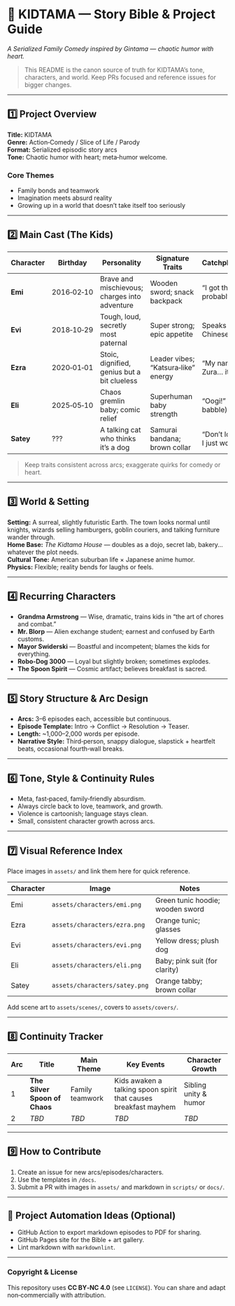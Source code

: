 # 🥢 KIDTAMA — Story Bible & Project Guide

_A Serialized Family Comedy inspired by Gintama — chaotic humor with heart._

> This README is the canon source of truth for KIDTAMA’s tone, characters, and world. Keep PRs focused and reference issues for bigger changes.

---

## 1️⃣ Project Overview
**Title:** KIDTAMA  
**Genre:** Action‑Comedy / Slice of Life / Parody  
**Format:** Serialized episodic story arcs  
**Tone:** Chaotic humor with heart; meta‑humor welcome.

### Core Themes
- Family bonds and teamwork  
- Imagination meets absurd reality  
- Growing up in a world that doesn’t take itself too seriously

---

## 2️⃣ Main Cast (The Kids)

| Character | Birthday | Personality | Signature Traits | Catchphrase/Quirk |
|---|---|---|---|---|
| **Emi** | 2016‑02‑10 | Brave and mischievous; charges into adventure | Wooden sword; snack backpack | “I got this! (…probably.)” |
| **Evi** | 2018‑10‑29 | Tough, loud, secretly most paternal | Super strong; epic appetite | Speaks with a Chinese accent |
| **Ezra** | 2020‑01‑01 | Stoic, dignified, genius but a bit clueless | Leader vibes; “Katsura‑like” energy | “My name is not Zura… it’s **Ezura**.” |
| **Eli** | 2025‑05‑10 | Chaos gremlin baby; comic relief | Superhuman baby strength | “Oogi!” (baby babble) |
| **Satey** | ??? | A talking cat who thinks it’s a dog | Samurai bandana; brown collar | “Don’t look at me—I just work here.” |

> Keep traits consistent across arcs; exaggerate quirks for comedy or heart.

---

## 3️⃣ World & Setting
**Setting:** A surreal, slightly futuristic Earth. The town looks normal until knights, wizards selling hamburgers, goblin couriers, and talking furniture wander through.  
**Home Base:** _The Kidtama House_ — doubles as a dojo, secret lab, bakery… whatever the plot needs.  
**Cultural Tone:** American suburban life × Japanese anime humor.  
**Physics:** Flexible; reality bends for laughs or feels.

---

## 4️⃣ Recurring Characters
- **Grandma Armstrong** — Wise, dramatic, trains kids in “the art of chores and combat.”  
- **Mr. Blorp** — Alien exchange student; earnest and confused by Earth customs.  
- **Mayor Swiderski** — Boastful and incompetent; blames the kids for everything.  
- **Robo‑Dog 3000** — Loyal but slightly broken; sometimes explodes.  
- **The Spoon Spirit** — Cosmic artifact; believes breakfast is sacred.

---

## 5️⃣ Story Structure & Arc Design
- **Arcs:** 3–6 episodes each, accessible but continuous.  
- **Episode Template:** Intro → Conflict → Resolution → Teaser.  
- **Length:** ~1,000–2,000 words per episode.  
- **Narrative Style:** Third‑person, snappy dialogue, slapstick + heartfelt beats, occasional fourth‑wall breaks.

---

## 6️⃣ Tone, Style & Continuity Rules
- Meta, fast‑paced, family‑friendly absurdism.  
- Always circle back to love, teamwork, and growth.  
- Violence is cartoonish; language stays clean.  
- Small, consistent character growth across arcs.

---

## 7️⃣ Visual Reference Index
Place images in `assets/` and link them here for quick reference.

| Character | Image | Notes |
|---|---|---|
| Emi | `assets/characters/emi.png` | Green tunic hoodie; wooden sword |
| Ezra | `assets/characters/ezra.png` | Orange tunic; glasses |
| Evi | `assets/characters/evi.png` | Yellow dress; plush dog |
| Eli | `assets/characters/eli.png` | Baby; pink suit (for clarity) |
| Satey | `assets/characters/satey.png` | Orange tabby; brown collar |

Add scene art to `assets/scenes/`, covers to `assets/covers/`.

---

## 8️⃣ Continuity Tracker
| Arc | Title | Main Theme | Key Events | Character Growth |
|---|---|---|---|---|
| 1 | **The Silver Spoon of Chaos** | Family teamwork | Kids awaken a talking spoon spirit that causes breakfast mayhem | Sibling unity & humor |
| 2 | _TBD_ | _TBD_ | _TBD_ | _TBD_ |

---

## 9️⃣ How to Contribute
1. Create an issue for new arcs/episodes/characters.  
2. Use the templates in `/docs`.  
3. Submit a PR with images in `assets/` and markdown in `scripts/` or `docs/`.

---

## 🔧 Project Automation Ideas (Optional)
- GitHub Action to export markdown episodes to PDF for sharing.  
- GitHub Pages site for the Bible + art gallery.  
- Lint markdown with `markdownlint`.

---

### Copyright & License
This repository uses **CC BY‑NC 4.0** (see `LICENSE`). You can share and adapt non‑commercially with attribution.